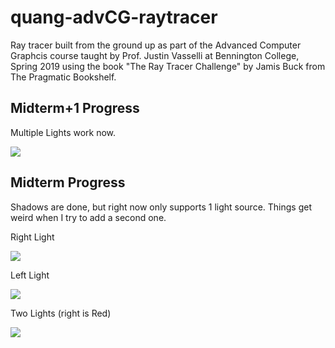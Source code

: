 # quang-advCG-raytracer
Ray tracer built from the ground up as part of the Advanced Computer Graphcis course taught by Prof. Justin Vasselli at Bennington College, Spring 2019 using the book "The Ray Tracer Challenge" by Jamis Buck from The Pragmatic Bookshelf.

## Midterm+1 Progress

Multiple Lights work now.

![](https://i.imgur.com/F0OlDuZ.png)

## Midterm Progress

Shadows are done, but right now only supports 1 light source. Things get weird when I try to add a second one.

Right Light

![](https://i.imgur.com/zcGEOZo.png)


Left Light

![](https://i.imgur.com/zdU65lJ.png)


Two Lights (right is Red)

![](https://i.imgur.com/pIhi4j0.png)
